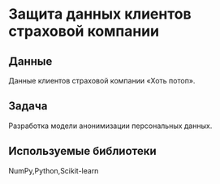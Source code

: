 # Защита данных клиентов страховой компании

## Данные

Данные клиентов страховой компании «Хоть потоп». 

## Задача

Разработка модели анонимизации персональных данных.

## Используемые библиотеки
NumPy,Python,Scikit-learn